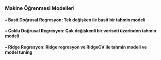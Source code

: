 ### Makine Öğrenmesi Modelleri
#### • Basit Doğrusal Regresyon: Tek değişken ile basit bir tahmin modeli
#### • Çoklu Doğrusal Regresyon: Çok değişkenli bir veriseti üzerinden tahmin modeli
#### • Ridge Regresyon: Ridge regresyon ve RidgeCV ile tahmin modeli ve model tuning
